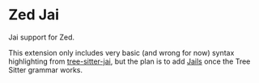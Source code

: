 # Zed Jai

Jai support for Zed.

This extension only includes very basic (and wrong for now) syntax highlighting from [tree-sitter-jai](https://github.com/St0wy/tree-sitter-jai),
but the plan is to add [Jails](https://github.com/SogoCZE/Jails) once the Tree Sitter grammar works.
